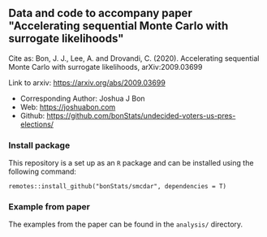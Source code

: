## Data and code to accompany paper "Accelerating sequential Monte Carlo with surrogate likelihoods"

Cite as:  Bon, J. J., Lee, A. and Drovandi, C. (2020). Accelerating sequential Monte Carlo with surrogate likelihoods,	arXiv:2009.03699

Link to arxiv: https://arxiv.org/abs/2009.03699

 - Corresponding Author: Joshua J Bon
 - Web: https://joshuabon.com
 - Github: https://github.com/bonStats/undecided-voters-us-pres-elections/

### Install package

This repository is a set up as an `R` package and can be installed using the following command:

`remotes::install_github("bonStats/smcdar", dependencies = T)`

### Example from paper

The examples from the paper can be found in the `analysis/` directory.
